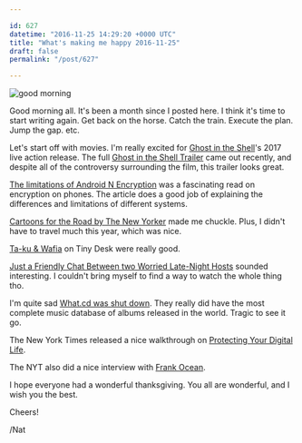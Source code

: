 ```yaml
---

id: 627
datetime: "2016-11-25 14:29:20 +0000 UTC"
title: "What's making me happy 2016-11-25"
draft: false
permalink: "/post/627"

---
```


![good morning](https://i.giphy.com/rkltXMJ0rMbXq.gif)

Good morning all. It's been a month since I posted here. I think it's time to start writing again. Get back on the horse. Catch the train. Execute the plan. Jump the gap. etc.

Let's start off with movies. I'm really excited for [Ghost in the Shell](https://en.wikipedia.org/wiki/Ghost_in_the_Shell_(2017_film))'s 2017 live action release. The full [Ghost in the Shell Trailer](https://youtu.be/G4VmJcZR0Yg) came out recently, and despite all of the controversy surrounding the film, this trailer looks great.

[The limitations of Android N Encryption](https://blog.cryptographyengineering.com/2016/11/24/android-n-encryption/) was a fascinating read on encryption on phones. The article does a good job of explaining the differences and limitations of different systems.

[Cartoons for the Road by The New Yorker](http://www.newyorker.com/culture/culture-desk/cartoons-for-the-road-a-travel-slide-show?mbid=social_twitter) made me chuckle. Plus, I didn't have to travel much this year, which was nice.

[Ta-ku & Wafia](http://www.npr.org/2016/11/03/500506482/ta-ku-wafia-tiny-desk-concert) on Tiny Desk were really good.

[Just a Friendly Chat Between two Worried Late-Night Hosts](http://nyti.ms/2fcDKyu) sounded interesting. I couldn't bring myself to find a way to watch the whole thing tho.

I'm quite sad [What.cd was shut down](http://www.theverge.com/2016/11/17/13669832/what-cd-music-torrent-website-shut-down). They really did have the most complete music database of albums released in the world. Tragic to see it go.

The New York Times released a nice walkthrough on [Protecting Your Digital Life](http://www.nytimes.com/2016/11/17/technology/personaltech/encryption-privacy.html?_r=1).

The NYT also did a nice interview with [Frank Ocean](http://nyti.ms/2eDHzBg).

I hope everyone had a wonderful thanksgiving. You all are wonderful, and I wish you the best.

Cheers!

/Nat
